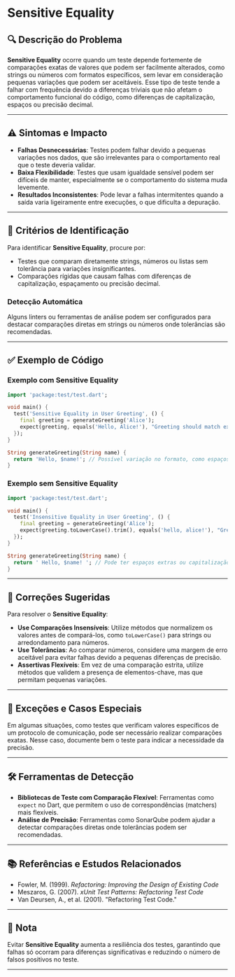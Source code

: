 # Sensitive Equality

## 🔍 Descrição do Problema
**Sensitive Equality** ocorre quando um teste depende fortemente de comparações exatas de valores que podem ser facilmente alterados, como strings ou números com formatos específicos, sem levar em consideração pequenas variações que podem ser aceitáveis. Esse tipo de teste tende a falhar com frequência devido a diferenças triviais que não afetam o comportamento funcional do código, como diferenças de capitalização, espaços ou precisão decimal.

---

## ⚠️ Sintomas e Impacto
- **Falhas Desnecessárias**: Testes podem falhar devido a pequenas variações nos dados, que são irrelevantes para o comportamento real que o teste deveria validar.
- **Baixa Flexibilidade**: Testes que usam igualdade sensível podem ser difíceis de manter, especialmente se o comportamento do sistema muda levemente.
- **Resultados Inconsistentes**: Pode levar a falhas intermitentes quando a saída varia ligeiramente entre execuções, o que dificulta a depuração.

---

## 🔑 Critérios de Identificação
Para identificar **Sensitive Equality**, procure por:
- Testes que comparam diretamente strings, números ou listas sem tolerância para variações insignificantes.
- Comparações rígidas que causam falhas com diferenças de capitalização, espaçamento ou precisão decimal.

### Detecção Automática
Alguns linters ou ferramentas de análise podem ser configurados para destacar comparações diretas em strings ou números onde tolerâncias são recomendadas.

---

## ✅ Exemplo de Código

### Exemplo com Sensitive Equality

```dart
import 'package:test/test.dart';

void main() {
  test('Sensitive Equality in User Greeting', () {
    final greeting = generateGreeting('Alice');
    expect(greeting, equals('Hello, Alice!'), "Greeting should match exactly 'Hello, Alice!'");
  });
}

String generateGreeting(String name) {
  return 'Hello, $name!'; // Possível variação no formato, como espaços extras
}

```

### Exemplo sem Sensitive Equality

```dart
import 'package:test/test.dart';

void main() {
  test('Insensitive Equality in User Greeting', () {
    final greeting = generateGreeting('Alice');
    expect(greeting.toLowerCase().trim(), equals('hello, alice!'), "Greeting should match expected format");
  });
}

String generateGreeting(String name) {
  return ' Hello, $name! '; // Pode ter espaços extras ou capitalização diferente
}

```

---

## 🚀 Correções Sugeridas
Para resolver o **Sensitive Equality**:

- **Use Comparações Insensíveis**: Utilize métodos que normalizem os valores antes de compará-los, como `toLowerCase()` para strings ou arredondamento para números.
- **Use Tolerâncias**: Ao comparar números, considere uma margem de erro aceitável para evitar falhas devido a pequenas diferenças de precisão.
- **Assertivas Flexíveis**: Em vez de uma comparação estrita, utilize métodos que validem a presença de elementos-chave, mas que permitam pequenas variações.

---

## 🌟 Exceções e Casos Especiais
Em algumas situações, como testes que verificam valores específicos de um protocolo de comunicação, pode ser necessário realizar comparações exatas. Nesse caso, documente bem o teste para indicar a necessidade da precisão.

---

## 🛠 Ferramentas de Detecção
- **Bibliotecas de Teste com Comparação Flexível**: Ferramentas como `expect` no Dart, que permitem o uso de correspondências (matchers) mais flexíveis.
- **Análise de Precisão**: Ferramentas como SonarQube podem ajudar a detectar comparações diretas onde tolerâncias podem ser recomendadas.

---

## 📚 Referências e Estudos Relacionados
- Fowler, M. (1999). *Refactoring: Improving the Design of Existing Code*
- Meszaros, G. (2007). *xUnit Test Patterns: Refactoring Test Code*
- Van Deursen, A., et al. (2001). "Refactoring Test Code."

---

## 📝 Nota
Evitar **Sensitive Equality** aumenta a resiliência dos testes, garantindo que falhas só ocorram para diferenças significativas e reduzindo o número de falsos positivos no teste.

---
